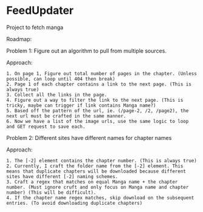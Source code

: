 FeedUpdater
===========

Project to fetch manga

Roadmap:

Problem 1: Figure out an algorithm to pull from multiple sources.

Approach:

	1. On page 1, Figure out total number of pages in the chapter. (Unless possible, can loop until 404 then break)
	2. Page 1 of each chapter contains a link to the next page. (This is always true)
	3. Collect all the links in the page.
	4. Figure out a way to filter the link to the next page. (This is tricky, maybe can trigger if link contains Manga name?)
	5. Based off the pattern of the url, ie. (/page-2, /2, /page2), the next url must be crafted in the same manner.
	6. Now we have a list of the image urls, use the same logic to loop and GET request to save each.

Problem 2: Different sites have different names for chapter names

Approach: 

	1. The [-2] element contains the chapter number. (This is always true)
	2. Currently, I craft the folder name from the [-2] element. This means that duplicate chapters will be downloaded because different sites have different [-2] naming schemes.
	3. Craft a regex that matches on equal Manga name + the chapter number. (Must ignore cruft and only focus on Manga name and chapter number) (This will be difficult).
	4. If the chapter name regex matches, skip download on the subsequent entries. (To avoid downloading duplicate chapters)
